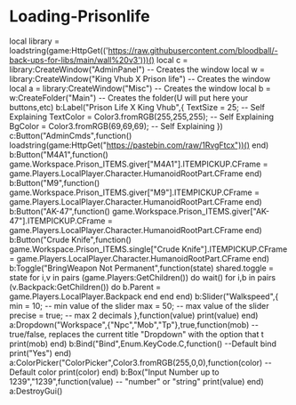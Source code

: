 # Loading-Prisonlife
local library = loadstring(game:HttpGet(('https://raw.githubusercontent.com/bloodball/-back-ups-for-libs/main/wall%20v3')))()  local c = library:CreateWindow("AdminPanel") -- Creates the window local w = library:CreateWindow("King Vhub X Prison life") -- Creates the window local a = library:CreateWindow("Misc") -- Creates the window local b = w:CreateFolder("Main") -- Creates the folder(U will put here your buttons,etc) b:Label("Prison Life X King Vhub",{     TextSize = 25; -- Self Explaining     TextColor = Color3.fromRGB(255,255,255); -- Self Explaining     BgColor = Color3.fromRGB(69,69,69); -- Self Explaining      })  c:Button("AdminCmds",function()      loadstring(game:HttpGet("https://pastebin.com/raw/1RvgFtcx"))() end) b:Button("M4A1",function()     game.Workspace.Prison_ITEMS.giver["M4A1"].ITEMPICKUP.CFrame = game.Players.LocalPlayer.Character.HumanoidRootPart.CFrame end) b:Button("M9",function()     game.Workspace.Prison_ITEMS.giver["M9"].ITEMPICKUP.CFrame = game.Players.LocalPlayer.Character.HumanoidRootPart.CFrame end) b:Button("AK-47",function()           game.Workspace.Prison_ITEMS.giver["AK-47"].ITEMPICKUP.CFrame = game.Players.LocalPlayer.Character.HumanoidRootPart.CFrame end) b:Button("Crude Knife",function()      game.Workspace.Prison_ITEMS.single["Crude Knife"].ITEMPICKUP.CFrame = game.Players.LocalPlayer.Character.HumanoidRootPart.CFrame end) b:Toggle("BringWeapon Not Permanent",function(state)     shared.toggle = state     for i,v in pairs (game.Players:GetChildren()) do wait() for i,b in pairs (v.Backpack:GetChildren()) do b.Parent = game.Players.LocalPlayer.Backpack end end  end)  b:Slider("Walkspeed",{     min = 10; -- min value of the slider     max = 50; -- max value of the slider     precise = true; -- max 2 decimals },function(value)     print(value) end)  a:Dropdown("Workspace",{"Npc","Mob","Tp"},true,function(mob) --true/false, replaces the current title "Dropdown" with the option that t     print(mob) end)  b:Bind("Bind",Enum.KeyCode.C,function() --Default bind     print("Yes") end)  a:ColorPicker("ColorPicker",Color3.fromRGB(255,0,0),function(color) --Default color     print(color) end)  b:Box("Input Number up to 1239","1239",function(value) -- "number" or "string"     print(value) end)  a:DestroyGui()
